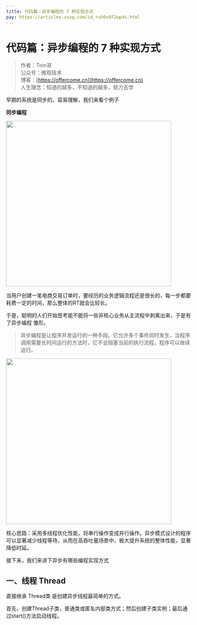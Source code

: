 ```yaml
---
title: 代码篇：异步编程的 7 种实现方式
pay: https://articles.zsxq.com/id_ruh0v0f2wp4s.html
---
```


#  代码篇：异步编程的 7 种实现方式

> 作者：Tom哥
> <br/>公众号：微观技术
> <br/> 博客：[https://offercome.cn](https://offercome.cn)
> <br/> 人生理念：知道的越多，不知道的越多，努力去学

早期的系统是同步的，容易理解，我们来看个例子

**同步编程**

<div align="left">
    <img src="https://offercome.cn/images/pay/arch/21-1.png" width="450px">
</div>

当用户创建一笔电商交易订单时，要经历的业务逻辑流程还是很长的，每一步都要耗费一定的时间，那么整体的RT就会比较长。

于是，聪明的人们开始思考能不能将一些非核心业务从主流程中剥离出来，于是有了异步编程 雏形。


> 异步编程是让程序并发运行的一种手段。它允许多个事件同时发生，当程序调用需要长时间运行的方法时，它不会阻塞当前的执行流程，程序可以继续运行。

<div align="left">
    <img src="https://offercome.cn/images/pay/arch/21-2.png" width="450px">
</div>

核心思路：采用多线程优化性能，将串行操作变成并行操作。异步模式设计的程序可以显著减少线程等待，从而在高吞吐量场景中，极大提升系统的整体性能，显著降低时延。

接下来，我们来讲下异步有哪些编程实现方式

## 一、线程 Thread

直接继承 Thread类 是创建异步线程最简单的方式。

首先，创建Thread子类，普通类或匿名内部类方式；然后创建子类实例；最后通过start()方法启动线程。